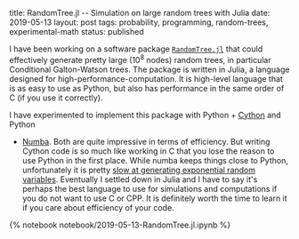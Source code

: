 title: RandomTree.jl -- Simulation on large random trees with Julia
date: 2019-05-13
layout: post
tags:  probability, programming, random-trees, experimental-math
status: published

I have been working on a software package
[`RandomTree.jl`](https://github.com/newptcai/RandomTree.jl) that could effectively generate pretty
large ($10^8$ nodes) random trees, in particular Conditional Galton-Watson trees.  The package is
written in Julia, a language designed for high-performance-computation. It is high-level language
that is as easy to use as Python, but also has performance in the same order of C (if you use it
correctly).

I have experimented to implement this package with Python + [Cython](https://cython.org/) and Python
+ [Numba](http://numba.pydata.org/). Both are quite impressive in terms of efficiency. But writing
  Cython code is so much like working in C that you lose the reason to use Python in the first
  place. While numba keeps things close to Python, unfortunately it is pretty [slow at generating
  exponential random variables](https://github.com/numba/numba/issues/4051). Eventually I settled
  down in Julia and I have to say it's perhaps the best language to use for simulations and
  computations if you do not want to use C or CPP. It is definitely worth the time to learn it if
  you care about efficiency of your code.

{% notebook notebook/2019-05-13-RandomTree.jl.ipynb %}
